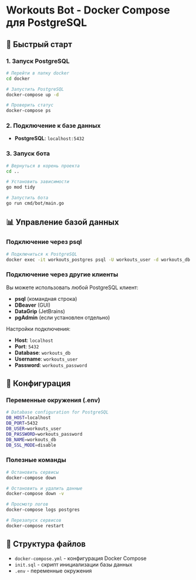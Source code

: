# Workouts Bot - Docker Compose для PostgreSQL

## 🚀 Быстрый старт

### 1. Запуск PostgreSQL
```bash
# Перейти в папку docker
cd docker

# Запустить PostgreSQL
docker-compose up -d

# Проверить статус
docker-compose ps
```

### 2. Подключение к базе данных
- **PostgreSQL**: `localhost:5432`

### 3. Запуск бота
```bash
# Вернуться в корень проекта
cd ..

# Установить зависимости
go mod tidy

# Запустить бота
go run cmd/bot/main.go
```

## 📊 Управление базой данных

### Подключение через psql
```bash
# Подключиться к PostgreSQL
docker exec -it workouts_postgres psql -U workouts_user -d workouts_db
```

### Подключение через другие клиенты
Вы можете использовать любой PostgreSQL клиент:
- **psql** (командная строка)
- **DBeaver** (GUI)
- **DataGrip** (JetBrains)
- **pgAdmin** (если установлен отдельно)

Настройки подключения:
- **Host**: `localhost`
- **Port**: `5432`
- **Database**: `workouts_db`
- **Username**: `workouts_user`
- **Password**: `workouts_password`

## 🔧 Конфигурация

### Переменные окружения (.env)
```bash
# Database configuration for PostgreSQL
DB_HOST=localhost
DB_PORT=5432
DB_USER=workouts_user
DB_PASSWORD=workouts_password
DB_NAME=workouts_db
DB_SSL_MODE=disable
```

### Полезные команды
```bash
# Остановить сервисы
docker-compose down

# Остановить и удалить данные
docker-compose down -v

# Просмотр логов
docker-compose logs postgres

# Перезапуск сервисов
docker-compose restart
```

## 📁 Структура файлов
- `docker-compose.yml` - конфигурация Docker Compose
- `init.sql` - скрипт инициализации базы данных
- `.env` - переменные окружения
